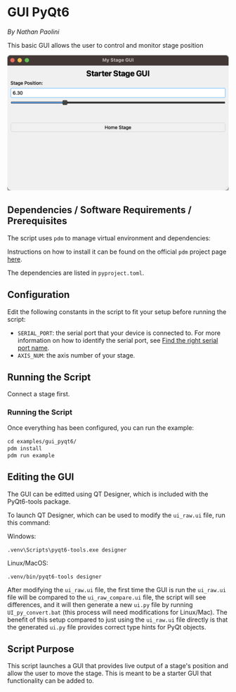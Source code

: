 # GUI PyQt6

*By Nathan Paolini*

This basic GUI allows the user to control and monitor stage position

![screenshot.png](img/screenshot.png)

## Dependencies / Software Requirements / Prerequisites

The script uses `pdm` to manage virtual environment and dependencies:

Instructions on how to install it can be found on the official `pdm` project page [here](https://github.com/pdm-project/pdm).

The dependencies are listed in `pyproject.toml`.

## Configuration

Edit the following constants in the script to fit your setup before running the script:

- `SERIAL_PORT`: the serial port that your device is connected to.
For more information on how to identify the serial port,
see [Find the right serial port name](https://software.zaber.com/motion-library/docs/guides/find_right_port).
- `AXIS_NUM`: the axis number of your stage.

## Running the Script

Connect a stage first.

### Running the Script

Once everything has been configured, you can run the example:

```shell
cd examples/gui_pyqt6/
pdm install
pdm run example
```

## Editing the GUI

The GUI can be editted using QT Designer, which is included with the PyQt6-tools package.

To launch QT Designer, which can be used to modify the `ui_raw.ui` file, run this command:

Windows:

```shell
.venv\Scripts\pyqt6-tools.exe designer
```

Linux/MacOS:

```shell
.venv/bin/pyqt6-tools designer
```

After modifying the `ui_raw.ui` file, the first time the GUI is run the `ui_raw.ui` file will
be compared to the `ui_raw_compare.ui` file, the script will see differences, and it will then
generate a new `ui.py` file by running `UI_py_convert.bat` (this process will need modifications for Linux/Mac).
The benefit of this setup compared to just using the `ui_raw.ui` file directly is that the generated `ui.py` file
provides correct type hints for PyQt objects.

## Script Purpose

This script launches a GUI that provides live output of a stage's position and allow the user to move the stage.
This is meant to be a starter GUI that functionality can be added to.
